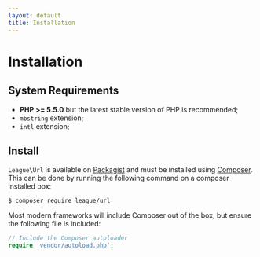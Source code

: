 ```yaml
---
layout: default
title: Installation
---
```


# Installation

## System Requirements

* **PHP >= 5.5.0** but the latest stable version of PHP is recommended;
* `mbstring` extension;
* `intl` extension;

## Install

`League\Url` is available on [Packagist][] and must be installed using [Composer][]. This can be done by running the following command on a composer installed box:

~~~
$ composer require league/url
~~~

Most modern frameworks will include Composer out of the box, but ensure the following file is included:

~~~php
// Include the Composer autoloader
require 'vendor/autoload.php';
~~~

[Packagist]: https://packagist.org/packages/league/url
[Composer]: https://getcomposer.org/